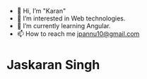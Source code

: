 - 👋 Hi, I’m "Karan"
- 👀 I’m interested in Web technologies.
- 🌱 I’m currently learning Angular.
- 📫 How to reach me jpannu10@gmail.com

<h1> Jaskaran Singh </h1>

<!---
jpannu10/jpannu10 is a ✨ special ✨ repository because its `README.md` (this file) appears on your GitHub profile.
You can click the Preview link to take a look at your changes.
--->
